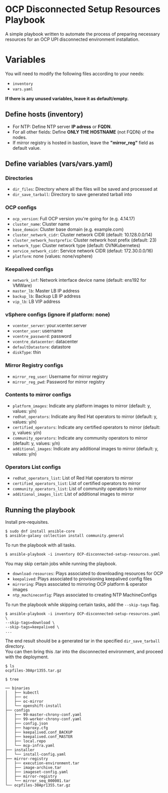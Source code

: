 # OCP Disconnected Setup Resources Playbook
A simple playbook written to automate the process of preparing necessary resources for an OCP UPI disconnected environment installation.

# Variables
You will need to modify the following files according to your needs:
- `inventory`
- `vars.yaml`

**If there is any unused variables, leave it as default/empty.**

## Define hosts (inventory)
- For NTP: Define NTP server **IP adress** or **FQDN**.
- For all other fields: Define **ONLY THE HOSTNAME** (not FQDN) of the nodes.
- If mirror registry is hosted in bastion, leave the **"mirror_reg"** field as default value.

## Define variables (vars/vars.yaml)
### Directories
- `dir_files`: Directory where all the files will be saved and processed at
- `dir_save_tarball`: Directory to save generated tarball into

### OCP configs
- `ocp_version`: Full OCP version you're going for (e.g. 4.14.17)
- `cluster_name`: Cluster name
- `base_domain`: Cluster base domain (e.g. example.com)
- `cluster_network_cidr`: Cluster network CIDR (default: 10.128.0.0/14)
- `cluster_network_hostprefix`: Cluster network host prefix (default: 23)
- `network_type`: Cluster network type (default: OVNKubernetes)
- `service_network_cidr`: Service network CIDR (defaut: 172.30.0.0/16)
- `platform`: none (values: none/vsphere)

### Keepalived configs
- `network_inf`: Network interface device name (default: ens192 for VMWare)
- `master_lb`: Master LB IP address
- `backup_lb`: Backup LB IP address
- `vip_lb`: LB VIP address

### vSphere configs (ignore if platform: none)
- `vcenter_server`: your.vcenter.server
- `vcenter_user`: username
- `vcentre_password`: password
- `vcentre_datacenter`: datacenter
- `defaultDatastore`: datastore
- `diskType`: thin

### Mirror Registry configs
- `mirror_reg_user`: Username for mirror registry
- `mirror_reg_pwd`: Password for mirror registry

### Contents to mirror configs
- `platform_images`: Indicate any platform images to mirror (default: y, values: y/n)
- `redhat_operators`: Indicate any Red Hat operators to mirror (default: y, values: y/n)
- `certified_operators`: Indicate any certified operators to mirror (default: y, values: y/n)
- `community_operators`: Indicate any community operators to mirror (default: y, values: y/n)
- `additional_images`: Indicate any additional images to mirror (default: y, values: y/n) 

### Operators List configs
- `redhat_operators_list`: List of Red Hat operators to mirror
- `certified_operators_list`: List of certified operators to mirror
- `community_operators_list`: List of community operators to mirror
- `additional_images_list`: List of additional images to mirror

## Running the playbook
Install pre-requisites.
```
$ sudo dnf install ansible-core
$ ansible-galaxy collection install community.general
```

To run the playbook with all tasks.
```
$ ansible-playbook -i inventory OCP-disconnected-setup-resources.yaml
```

You may skip certain jobs while running the playbook.
- `download-resources`: Plays associated to downloading resources for OCP
- `keepalived`: Plays associated to provisioning keepalived config files
- `mirroring`: Plays associated to mirroring OCP platform & operator images
- `ntp_machineconfig`: Plays associated to creating NTP MachineConfigs

To run the playbook while skipping certain tasks, add the ``--skip-tags`` flag.
```
$ ansible-playbook -i inventory OCP-disconnected-setup-resources.yaml \
--skip-tags=download \
--skip-tags=keepalived \
...
```

The end result should be a generated tar in the specified `dir_save_tarball` directory.  
You can then bring this .tar into the disconnected environment, and proceed with the deployment.
```
$ ls
ocpfiles-30Apr1355.tar.gz
```
```
$ tree

── binaries
│   ├── kubectl
│   ├── oc
│   ├── oc-mirror
│   └── openshift-install
├── configs
│   ├── 99-master-chrony-conf.yaml
│   ├── 99-worker-chrony-conf.yaml
│   ├── config.json
│   ├── haproxy.cfg
│   ├── keepalived.conf_BACKUP
│   ├── keepalived.conf_MASTER
│   ├── local.repo
│   └── mcp-infra.yaml
├── installer
│   └── install-config.yaml
├── mirror-registry
│   ├── execution-environment.tar
│   ├── image-archive.tar
│   ├── imageset-config.yaml
│   ├── mirror-registry
│   └── mirror_seq_000001.tar
└── ocpfiles-30Apr1355.tar.gz
```